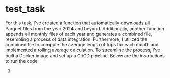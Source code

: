 # test_task
For this task, I've created a function that automatically downloads all Parquet files from the year 2024 and beyond. Additionally, another function appends all monthly files of each year and generates a combined file, resembling a process of data integration.
Furthermore, I utilized the combined file to compute the average length of trips for each month and implemented a rolling average calculation.
To streamline the process, I've built a Docker image and set up a CI/CD pipeline. Below are the instructions to run the code:

1.

